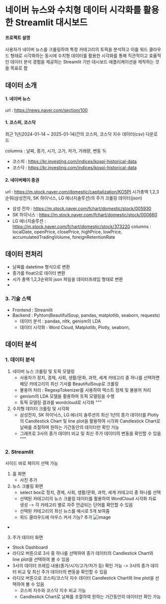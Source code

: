 # 네이버 뉴스와 수치형 데이터 시각화를 활용한 Streamlit 대시보드
#### 프로젝트 설명
사용자가 네이버 뉴스를 크롤링하여 특정 카테고리의 토픽을 분석하고 이를 워드 클라우드 형태로 시각화하는 동시에 수치형 데이터를 활용한 시각화를 통해 직관적이고 효율적인 데이터 분석 경험을 제공하는 Streamlit 기반 대시보드 애플리케이션을 제작하는 것을 목표로 함

## 데이터 소개
#### 1. 네이버 뉴스
url : https://news.naver.com/section/100
#### 1. 코스피, 코스닥
최근 1년(2024-01-14 ~ 2025-01-14)간의 코스피, 코스닥 지수 데이터(csv) 다운로드

columns : 날짜, 종가, 시가, 고가, 저가, 거래량, 변동 %
- 코스피 : https://kr.investing.com/indices/kospi-historical-data
- 코스닥 : https://kr.investing.com/indices/kospi-historical-data
  
#### 2. 네이버페이 증권
url : https://m.stock.naver.com/domestic/capitalization/KOSPI
시가총액 1,2,3순위(삼성전자, SK 하이닉스, LG 에너지솔루션)의 주가 크롤링 데이터(json)
- 삼성 전자 : https://m.stock.naver.com/fchart/domestic/stock/005930
- SK 하이닉스 : https://m.stock.naver.com/fchart/domestic/stock/000660
- LG 에너지솔루션 : https://m.stock.naver.com/fchart/domestic/stock/373220
columns : localDate, openPrice, closePrice, highPrice, lowPrice, accumulatedTradingVolume, foreignRetentionRate

## 데이터 전처리
- 날짜를 datetime 형식으로 변환
- 종가를 float으로 데이터 변환
- 시가 총액 1,2,3순위의 json 파일을 데이터프레임 형태로 변환
- 

### 3. 기술 스택
- Frontend : Streamlit
- Backend : Pyhton(BeautifulSoup, pandas, matplotlib, seaborn, requests)
  - 데이터 분석 : pandas, nltk, genism의 LDA
  - 데이터 시각화 : Word Cloud, Matplotlib, Plotly, seaborn, 


## 데이터 분석
### 1. 데이터 분석
1) 네이버 뉴스 크롤링 및 토픽 모델링
   - 사용자가 정치, 경제, 사회, 생활/문화, 과학, 세계 카테고리 중 하나를 선택하면 해당 카테고리의 최신 기사를 BeautifulSoup로 크롤링
   - 불용어 처리 : RegexpTokenizer를 사용하여 텍스트 정제 및 불용어 처리
   - genism의 LDA 모델을 활용하여 토픽 모델링을 수행
   - 토픽 모델링 결과를 wordcloud로 시각화
"""
2) 수치형 데이터 크롤링 및 시각화
   - 삼성전자, SK 하이닉스, LG 에너지 솔루션의 최신 1년의 종가 데이터를 Plotly의 Candlestick Chart 및 line plot을 활용하여 시각화
     Candlestick Chart로 날짜를 조절하여 원하는 기간동안의 데이터만 확인 가능
   - 그래프로 3사의 종가 데이터 비교 및 최신 주가 데이터의 변동을 확인할 수 있음
"""

### 2. Streamlit
사이드 바로 페이지 선택 가능
1) 홈 화면
   - 사진 추가
2) 뉴스 크롤링 화면
   - select box로 정치, 경제, 사회, 생활/문화, 과학, 세계 카테고리 중 하나를 선택
   - 선택된 카테고리의 뉴스 크롤링 데이터를 활용하여 WordCloud 시각화 자료 생성
     -> 각 카테고리 별로 자주 언급되는 단어를 확인할 수 있음
   - 선택된 카테고리의 최신 뉴스를 예시로 5개 보여줌
   - 워드 클라우드에 마우스 커서 기능? 추가
     ![image](https://github.com/user-attachments/assets/1eb67f61-3426-4d5a-a12a-df590599837d)

- 
3) 주가 데이터 화면
  - Stock Dashboard
  - 라디오 버튼으로 3사 중 하나를 선택하여 종가 데이터의 Candlestick Chart와 line plot을 선택하여 볼 수 있음
  - 3사의 데이터 프레임 내용(종가/시가/고가/저가 등) 확인 가능
    -> 3사의 종가 데이터 비교 및 최신 주가 데이터의 변동을 확인할 수 있음
  - 라디오 버튼으로 코스피/코스닥 지수 데이터 Candlestick Chart와 line plot을 선택하여 볼 수 있음
    - 코스피 지수와 코스닥 지수 비교 가능
    - Candlestick Chart로 날짜를 조절하여 원하는 기간동안의 데이터만 확인 가능

